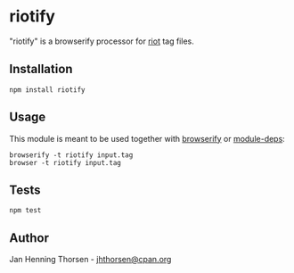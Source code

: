 # riotify

"riotify" is a browserify processor for [riot](https://muut.com/riotjs) tag files.

## Installation

    npm install riotify

## Usage

This module is meant to be used together with
[browserify](http://browserify.org) or
[module-deps](https://github.com/substack/module-deps):

    browserify -t riotify input.tag
    browser -t riotify input.tag

## Tests

    npm test

## Author

Jan Henning Thorsen - jhthorsen@cpan.org
